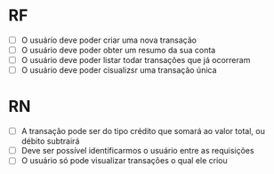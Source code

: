 # RF

-[ ] O usuário deve poder criar uma nova transação
-[ ] O usuário deve poder obter um resumo da sua conta
-[ ] O usuário deve poder listar todar transações que já ocorreram
-[ ] O usuário deve poder cisualizsr uma transação única

# RN

-[ ] A transação pode ser do tipo crédito que somará ao valor total, ou débito subtrairá
-[ ] Deve ser possível identificarmos o usuário entre as requisições
-[ ] O usuário só pode visualizar transações o qual ele criou